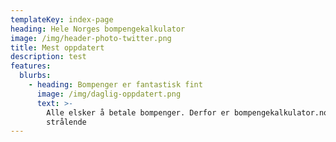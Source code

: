 ```yaml
---
templateKey: index-page
heading: Hele Norges bompengekalkulator
image: /img/header-photo-twitter.png
title: Mest oppdatert
description: test
features:
  blurbs:
    - heading: Bompenger er fantastisk fint
      image: /img/daglig-oppdatert.png
      text: >-
        Alle elsker å betale bompenger. Derfor er bompengekalkulator.no helt
        strålende
---
```

